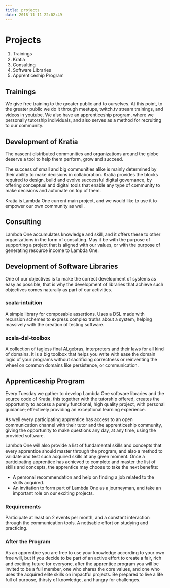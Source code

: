 ```yaml
---
title: projects
date: 2018-11-11 22:02:49
---
```


# Projects

1. Trainings
2. Kratia
3. Consulting
4. Software Libraries
5. Apprenticeship Program

## Trainings
We give free training to the greater public and to ourselves. At this point, to the greater public we do it through meetups, twitch.tv stream trainings, and videos in youtube. We also have an apprenticeship program, where we personally tutorship individuals, and also serves as a method for recruiting to our community.

## Development of Kratia
The nascent distributed communities and organizations around the globe deserve a tool to help them perform, grow and succeed. 

The success of small and big communities alike is mainly determined by their ability to make decisions in collaboration. Kratia provides the blocks required to design, build and evolve successful digital governance, by offering conceptual and digital tools that enable any type of community to make decisions and automate on top of them. 

Kratia is Lambda One current main project, and we would like to use it to empower our own community as well.

## Consulting
Lambda One accumulates knowledge and skill, and it offers these to other organizations in the form of consulting. May it be with the purpose of supporting a project that is aligned with our values, or with the purpose of generating resource income to Lambda One.

## Development of Software Libraries
One of our objectives is to make the correct development of systems as easy as possible, that is why the development of libraries that achieve such objectives comes naturally as part of our activities.

### scala-intuition
A simple library for composable assertions. Uses a DSL made with recursion schemes to express complex truths about a system, helping massively with the creation of testing software.

### scala-dsl-toolbox
A collection of tagless final ALgebras, interpreters and their laws for all kind of domains. It is a big toolbox that helps you write with ease the domain logic of your programs without sacrificing correctness or reinventing the wheel on common domains like persistence, or communication. 

## Apprenticeship Program
Every Tuesday we gather to develop Lambda One software libraries and the source code of Kratia, this together with the tutorship offered, creates the opportunity to access a purely functional, high quality project, with personal guidance; effectively providing an exceptional learning experience.

As well every participating apprentice has access to an open communication channel with their tutor and the apprenticeship community, giving the opportunity to make questions any day, at any time, using the provided software.

Lambda One will also provide a list of fundamental skills and concepts that every apprentice should master through the program, and also a method to validate and test such acquired skills at any given moment. Once a participating apprentice has achieved to complete and master the list of skills and concepts, the apprentice may choose to take the next benefits:

- A personal recommendation and help on finding a job related to the skills acquired.
- An invitation to form part of Lambda One as a journeyman, and take an important role on our exciting projects.

### Requirements
Participate at least on 2 events per month, and a constant interaction through the communication tools. A notisable effort on studying and practicing.

### After the Program
As an apprentice you are free to use your knowledge according to your own free will, but if you decide to be part of an active effort to create a fair, rich and exciting future for everyone, after the apprentice program you will be invited to be a full member, one who shares the core values, and one who uses the acquired elite skills on impactful projects. Be prepared to live a life full of purpose, thirsty of knowledge, and hungry for challenges.
